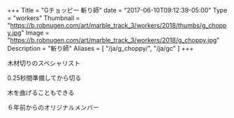 +++
Title = "Gチョッピー 斬り師"
date = "2017-06-10T09:12:39-05:00"
Type = "workers"
Thumbnail = "https://b.robnugen.com/art/marble_track_3/workers/2018/thumbs/g_choppy.jpg"
Image = "https://b.robnugen.com/art/marble_track_3/workers/2018/g_choppy.jpg"
Description = "斬り師"
Aliases = [
  "/ja/g_choppy/",
  "/ja/gc"
]
+++

木材切りのスペシャリスト

0.25秒間準備してから切る

木を曲げることもできる

６年前からのオリジナルメンバー
